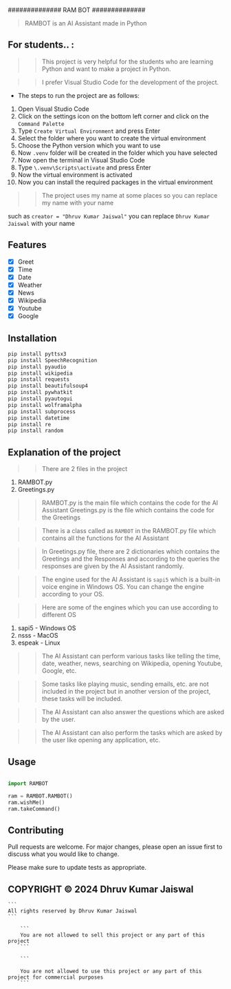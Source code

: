 ############## RAM BOT ##############

> RAMBOT is an AI Assistant made in Python


## For students.. :

>> This project is very helpful for the students who are learning Python and want to make a project in Python.

>> I prefer Visual Studio Code for the development of the project.

* The steps to run the project are as follows:

1. Open Visual Studio Code
2. Click on the settings icon on the bottom left corner and click on the `Command Palette`
3. Type `Create Virtual Environment` and press Enter
4. Select the folder where you want to create the virtual environment
5. Choose the Python version which you want to use
6. Now `.venv` folder will be created in the folder which you have selected
7. Now open the terminal in Visual Studio Code
8. Type `\.venv\Scripts\activate` and press Enter
9. Now the virtual environment is activated
10. Now you can install the required packages in the virtual environment

>> The project uses my name at some places so you can replace my name with your name

such as `creator = "Dhruv Kumar Jaiswal"` you can replace `Dhruv Kumar Jaiswal` with your name




## Features

- [x] Greet
- [x] Time
- [x] Date
- [x] Weather
- [x] News
- [x] Wikipedia
- [x] Youtube
- [x] Google

## Installation

```bash
pip install pyttsx3
pip install SpeechRecognition
pip install pyaudio
pip install wikipedia
pip install requests
pip install beautifulsoup4
pip install pywhatkit
pip install pyautogui
pip install wolframalpha
pip install subprocess
pip install datetime
pip install re
pip install random
```

## Explanation of the project

>> There are 2 files in the project
1. RAMBOT.py
2. Greetings.py

>> RAMBOT.py is the main file which contains the code for the AI Assistant
>> Greetings.py is the file which contains the code for the Greetings

>> There is a class called as `RAMBOT` in the RAMBOT.py file which contains all the functions for the AI Assistant

>> In Greetings.py file, there are 2 dictionaries which contains the Greetings and the Responses and according to the queries the responses are given by the AI Assistant randomly.

>> The engine used for the AI Assistant is `sapi5` which is a built-in voice engine in Windows OS. You can change the engine according to your OS. 

>> Here are some of the engines which you can use according to different OS

1. sapi5 - Windows OS
2. nsss - MacOS
3. espeak - Linux

>> The AI Assistant can perform various tasks like telling the time, date, weather, news, searching on Wikipedia, opening Youtube, Google, etc.

>> Some tasks like playing music, sending emails, etc. are not included in the project but in another version of the project, these tasks will be included.

>> The AI Assistant can also answer the questions which are asked by the user.

>> The AI Assistant can also perform the tasks which are asked by the user like opening any application, etc.


## Usage

```python

import RAMBOT

ram = RAMBOT.RAMBOT()
ram.wishMe()
ram.takeCommand()

```





## Contributing
Pull requests are welcome. For major changes, please open an issue first to discuss what you would like to change.

Please make sure to update tests as appropriate.


## COPYRIGHT © 2024 Dhruv Kumar Jaiswal
    
    ```
    All rights reserved by Dhruv Kumar Jaiswal
    ```
        
        ```
        You are not allowed to sell this project or any part of this project
        ```
        
        ```

        You are not allowed to use this project or any part of this project for commercial purposes
        ```




